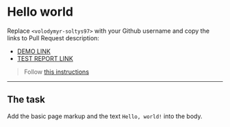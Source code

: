# Hello world
Replace `<volodymyr-soltys97>` with your Github username and copy the links to Pull Request description:
- [DEMO LINK](https://github.com/volodymyr-soltys97/layout_hello-world)
- [TEST REPORT LINK](https://github.com/volodymyr-soltys97/layout_hello-world/report/html_report/)

> Follow [this instructions](https://github.com/mate-academy/layout_task-guideline#how-to-solve-the-layout-tasks-on-github)
___

## The task 
Add the basic page markup and the text `Hello, world!` into the body.
